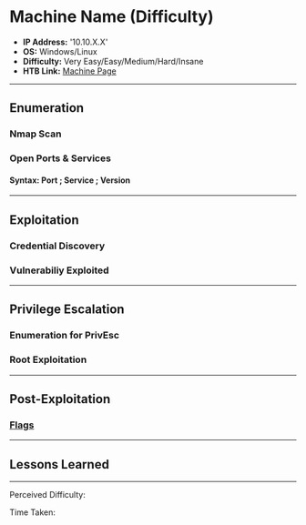 # Machine Name (Difficulty)
- **IP Address:** '10.10.X.X'
- **OS:** Windows/Linux
- **Difficulty:** Very Easy/Easy/Medium/Hard/Insane
- **HTB Link:** [Machine Page](https://app.hackthebox.com/machiens/xxx)

---

## Enumeration 

### Nmap Scan

### Open Ports & Services
#### Syntax: Port ; Service ; Version

---

## Exploitation

### Credential Discovery

### Vulnerabiliy Exploited 

---

## Privilege Escalation

### Enumeration for PrivEsc

### Root Exploitation

---

## Post-Exploitation

### [Flags](https://github.com/htb-flags/blob/main/README.md#x)

---

## Lessons Learned

---

Perceived Difficulty:  

Time Taken: 
